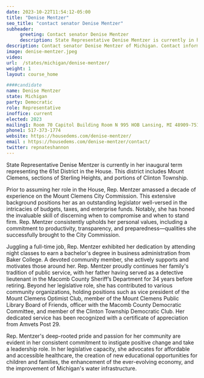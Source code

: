 ```yaml
---
date: 2023-10-22T11:54:12-05:00
title: "Denise Mentzer"
seo_title: "contact senator Denise Mentzer"
subheader:
     greeting: Contact senator Denise Mentzer
     description: State Representative Denise Mentzer is currently in her inaugural term representing the 61st District in the House. This district includes Mount Clemens, sections of Sterling Heights, and portions of Clinton Township.
description: Contact senator Denise Mentzer of Michigan. Contact information for Denise Mentzer includes email address, phone number, and mailing address.
image: denise-mentzer.jpeg
video:
url:  /states/michigan/denise-mentzer/
weight: 1
layout: course_home

####candidate
name: Denise Mentzer
state: Michigan
party: Democratic
role: Representative
inoffice: current
elected: 2023
mailing1: Room 70 Capitol Building Room N 995 HOB Lansing, MI 48909-7514
phone1: 517-373-1774
website: https://housedems.com/denise-mentzer/
email : https://housedems.com/denise-mentzer/contact/
twitter: repnateshannon
---
```


State Representative Denise Mentzer is currently in her inaugural term representing the 61st District in the House. This district includes Mount Clemens, sections of Sterling Heights, and portions of Clinton Township.

Prior to assuming her role in the House, Rep. Mentzer amassed a decade of experience on the Mount Clemens City Commission. This extensive background positions her as an outstanding legislator well-versed in the intricacies of budgets, taxes, and enterprise funds. Notably, she has honed the invaluable skill of discerning when to compromise and when to stand firm. Rep. Mentzer consistently upholds her personal values, including a commitment to productivity, transparency, and preparedness—qualities she successfully brought to the City Commission.

Juggling a full-time job, Rep. Mentzer exhibited her dedication by attending night classes to earn a bachelor's degree in business administration from Baker College. A devoted community member, she actively supports and motivates those around her. Rep. Mentzer proudly continues her family's tradition of public service, with her father having served as a detective lieutenant in the Macomb County Sheriff’s Department for 34 years before retiring. Beyond her legislative role, she has contributed to various community organizations, holding positions such as vice president of the Mount Clemens Optimist Club, member of the Mount Clemens Public Library Board of Friends, officer with the Macomb County Democratic Committee, and member of the Clinton Township Democratic Club. Her dedicated service has been recognized with a certificate of appreciation from Amvets Post 29.

Rep. Mentzer's deep-rooted pride and passion for her community are evident in her consistent commitment to instigate positive change and take a leadership role. In her legislative capacity, she advocates for affordable and accessible healthcare, the creation of new educational opportunities for children and families, the enhancement of the ever-evolving economy, and the improvement of Michigan's water infrastructure.
